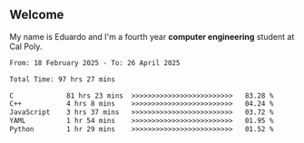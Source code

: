 ## Welcome

 My name is Eduardo and I'm a fourth year **computer engineering** student at Cal Poly.

<!--START_SECTION:waka-->

```txt
From: 18 February 2025 - To: 26 April 2025

Total Time: 97 hrs 27 mins

C             81 hrs 23 mins  >>>>>>>>>>>>>>>>>>>>>>>>>   83.28 %
C++           4 hrs 8 mins    >>>>>>>>>>>>>>>>>>>>>>>>>   04.24 %
JavaScript    3 hrs 37 mins   >>>>>>>>>>>>>>>>>>>>>>>>>   03.72 %
YAML          1 hr 54 mins    >>>>>>>>>>>>>>>>>>>>>>>>>   01.95 %
Python        1 hr 29 mins    >>>>>>>>>>>>>>>>>>>>>>>>>   01.52 %
```

<!--END_SECTION:waka-->

<!--
**lalog12/lalog12** is a ✨ _special_ ✨ repository because its `README.md` (this file) appears on your GitHub profile.

Here are some ideas to get you started:

- 🔭 I’m currently working on ...
- 🌱 I’m currently learning ...
- 👯 I’m looking to collaborate on ...
- 🤔 I’m looking for help with ...
- 💬 Ask me about ...
- 📫 How to reach me: ...
- 😄 Pronouns: ...
- ⚡ Fun fact: ...
-->
